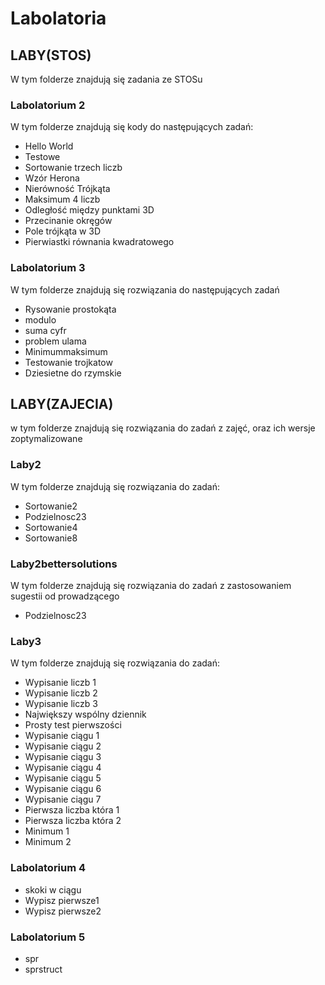 # Labolatoria

## LABY(STOS)

W tym folderze znajdują się zadania ze STOSu

### Labolatorium 2

W tym folderze znajdują się kody do następujących zadań:

- Hello World
- Testowe
- Sortowanie trzech liczb
- Wzór Herona
- Nierówność Trójkąta
- Maksimum 4 liczb
- Odległość między punktami 3D
- Przecinanie okręgów
- Pole trójkąta w 3D
- Pierwiastki równania kwadratowego

### Labolatorium 3

W tym folderze znajdują się rozwiązania do następujących zadań

- Rysowanie prostokąta
- modulo
- suma cyfr
- problem ulama
- Minimummaksimum
- Testowanie trojkatow
- Dziesietne do rzymskie

## LABY(ZAJECIA)
w tym folderze znajdują się rozwiązania do zadań z zajęć, oraz ich wersje zoptymalizowane 

### Laby2

W tym folderze znajdują się rozwiązania do zadań:

- Sortowanie2
- Podzielnosc23
- Sortowanie4
- Sortowanie8

### Laby2bettersolutions

W tym folderze znajdują się rozwiązania do zadań z zastosowaniem sugestii od prowadzącego

- Podzielnosc23

### Laby3

W tym folderze znajdują się rozwiązania do zadań:
- Wypisanie liczb 1
- Wypisanie liczb 2 
- Wypisanie liczb 3
- Największy wspólny dziennik
- Prosty test pierwszości 
- Wypisanie ciągu 1
- Wypisanie ciągu 2
- Wypisanie ciągu 3
- Wypisanie ciągu 4
- Wypisanie ciągu 5
- Wypisanie ciągu 6
- Wypisanie ciągu 7
- Pierwsza liczba która 1
- Pierwsza liczba która 2
- Minimum 1
- Minimum 2

### Labolatorium 4
- skoki w ciągu
- Wypisz pierwsze1
- Wypisz pierwsze2

### Labolatorium 5
- spr
- sprstruct
